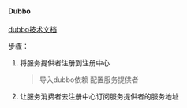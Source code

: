 #### Dubbo
[dubbo技术文档](https://cn.dubbo.apache.org/zh-cn/overview/mannual/java-sdk/)

步骤：
1. 将服务提供者注册到注册中心
   > 导入dubbo依赖
   > 配置服务提供者
2. 让服务消费者去注册中心订阅服务提供者的服务地址